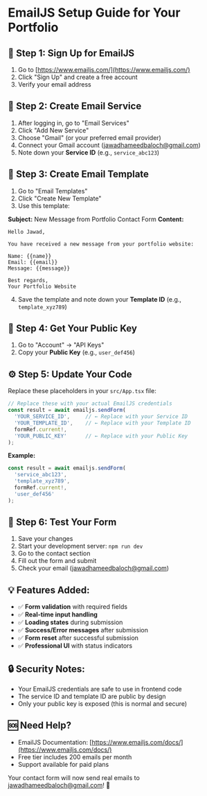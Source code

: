 # EmailJS Setup Guide for Your Portfolio

## 🚀 **Step 1: Sign Up for EmailJS**
1. Go to [https://www.emailjs.com/](https://www.emailjs.com/)
2. Click "Sign Up" and create a free account
3. Verify your email address

## 📧 **Step 2: Create Email Service**
1. After logging in, go to "Email Services"
2. Click "Add New Service"
3. Choose "Gmail" (or your preferred email provider)
4. Connect your Gmail account (jawadhameedbaloch@gmail.com)
5. Note down your **Service ID** (e.g., `service_abc123`)

## 📝 **Step 3: Create Email Template**
1. Go to "Email Templates"
2. Click "Create New Template"
3. Use this template:

**Subject:** New Message from Portfolio Contact Form
**Content:**
```
Hello Jawad,

You have received a new message from your portfolio website:

Name: {{name}}
Email: {{email}}
Message: {{message}}

Best regards,
Your Portfolio Website
```

4. Save the template and note down your **Template ID** (e.g., `template_xyz789`)

## 🔑 **Step 4: Get Your Public Key**
1. Go to "Account" → "API Keys"
2. Copy your **Public Key** (e.g., `user_def456`)

## ⚙️ **Step 5: Update Your Code**
Replace these placeholders in your `src/App.tsx` file:

```typescript
// Replace these with your actual EmailJS credentials
const result = await emailjs.sendForm(
  'YOUR_SERVICE_ID',     // ← Replace with your Service ID
  'YOUR_TEMPLATE_ID',    // ← Replace with your Template ID  
  formRef.current!,
  'YOUR_PUBLIC_KEY'      // ← Replace with your Public Key
);
```

**Example:**
```typescript
const result = await emailjs.sendForm(
  'service_abc123',
  'template_xyz789', 
  formRef.current!,
  'user_def456'
);
```

## 🎯 **Step 6: Test Your Form**
1. Save your changes
2. Start your development server: `npm run dev`
3. Go to the contact section
4. Fill out the form and submit
5. Check your email (jawadhameedbaloch@gmail.com)

## 💡 **Features Added:**
- ✅ **Form validation** with required fields
- ✅ **Real-time input handling** 
- ✅ **Loading states** during submission
- ✅ **Success/Error messages** after submission
- ✅ **Form reset** after successful submission
- ✅ **Professional UI** with status indicators

## 🔒 **Security Notes:**
- Your EmailJS credentials are safe to use in frontend code
- The service ID and template ID are public by design
- Only your public key is exposed (this is normal and secure)

## 🆘 **Need Help?**
- EmailJS Documentation: [https://www.emailjs.com/docs/](https://www.emailjs.com/docs/)
- Free tier includes 200 emails per month
- Support available for paid plans

Your contact form will now send real emails to jawadhameedbaloch@gmail.com! 🎉
